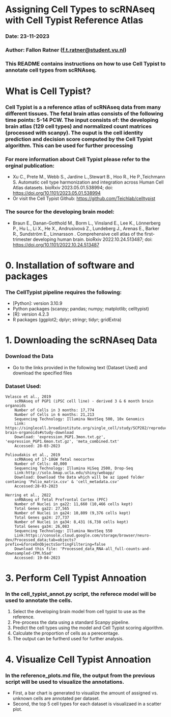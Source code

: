 # Assigning Cell Types to scRNAseq with Cell Typist Reference Atlas
### Date: 23-11-2023   
### Author: Fallon Ratner (f.t.ratner@student.vu.nl)
### This README contains instructions on how to use Cell Typist to annotate cell types from scRNAseq.

# What is Cell Typist?
### Cell Typist is a a reference atlas of scRNAseq data from many different tissues. The fetal brain atlas consists of the following time points: 5-14 PCW. The input consists of: the developing brain atlas (129 cell types) and normalized count matrices (processed with scanpy). The ouput is the cell identity prediction and decision score computed by the Cell Typist algorithm. This can be used for further processing
### For more information about Cell Typist please refer to the orginal publication: 
* Xu C., Prete M., Webb S., Jardine L.,Stewart B., Hoo R., He P.,Teichmann S. Automatic cell type harmonization and integration across Human Cell Atlas datasets. bioRxiv 2023.05.01.538994; doi: https://doi.org/10.1101/2023.05.01.538994
* Or visit the Cell Typist Github: https://github.com/Teichlab/celltypist
### The source for the developing brain model: 
* Braun E., Danan-Gotthold M., Borm L., Vinsland E., Lee K., Lönnerberg P., Hu L., Li X., He X., Andrusivová Z., Lundeberg J., Arenas E., Barker R., Sundström E., Linnarsson . Comprehensive cell atlas of the first-trimester developing human brain. bioRxiv 2022.10.24.513487; doi: https://doi.org/10.1101/2022.10.24.513487

# 0. Installation of software and packages
### The CellTypist pipeline requires the following:
* [Python]: version 3.10.9
* Python packages (scanpy; pandas; numpy; matplotlib; celltypist)
* [R]: version 4.2.3
* R packages (ggplot2; dplyr; stringr; tidyr; gridExtra)

# 1. Downloading the scRNAseq Data
### Download the Data
* Go to the links provided in the following text (Dataset Used) and download the specified files
### Dataset Used:
    Velasco et al., 2019
        scRNAseq of PGP1 (iPSC cell line) - derived 3 & 6 month brain organoids
        Number of Cells in 3 months: 17,774
        Number of Cells in 6 months: 21,213
        Sequencing Technology: Illumina NextSeq 500, 10x Genomics
        Link: https://singlecell.broadinstitute.org/single_cell/study/SCP282/reproducible-brain-organoids#study-download
        Download: 'expression_PGP1.3mon.txt.gz', 'expression_PGP1.6mon.txt.gz', 'meta_combined.txt'
        Accessed: 28-03-2023
    
    Polioudakis et al., 2019
        scRNAseq of 17-18GW fetal neocortex
        Number of Cells: 40,000
        Sequencing Technology: Illumina HiSeq 2500, Drop-Seq
        Link:http://solo.bmap.ucla.edu/shiny/webapp/
        Download: Download the Data which will be az ipped folder contaning 'Polio_matrix.csv' & 'cell_metadata.csv'
        Accessed:28-03-2023
    
    Herring et al., 2022
        snRNAseq of fetal Prefrontal Cortex (PFC)
        Number of Nuclei in ga22: 11,660 (10,466 cells kept)
        Total Genes ga22: 27,565
        Number of Nuclei in ga24: 10,809 (9,376 cells kept)
        Total Genes ga24: 27,737
        Number of Nuclei in ga34: 8,431 (6,738 cells kept)
        Total Genes ga34: 26,083
        Sequencing Technology: Illumina NextSeq 550
        Link:https://console.cloud.google.com/storage/browser/neuro-dev/Processed_data;tab=objects?prefix=&forceOnObjectsSortingFiltering=false
        Download this file: 'Processed_data_RNA-all_full-counts-and-downsampled-CPM.h5ad'
        Accessed: 19-04-2023


# 3. Perform Cell Typist Annoation
### In the cell_typist_annot.py script, the referece model will be used to annotate the cells.
1. Select the developing brain model from cell typist to use as the reference.
2. Pre-process the data using a standard Scanpy pipeline.
3. Predict the cell types using the model and Cell Typist scoring algorithm.
4. Calculate the proportion of cells as a perecentage.
5. The output can be furtherd used for further analysis. 

# 4. Visualize Cell Typist Annoation
### In the reference_plots.md file, the output from the previous script will be used to visualize the annotations.
* First, a bar chart is generated to visualize the amount of assigned vs. unknown cells are annotated per dataset.
* Second, the top 5 cell types for each dataset is visualizaed in a scatter plot. 
